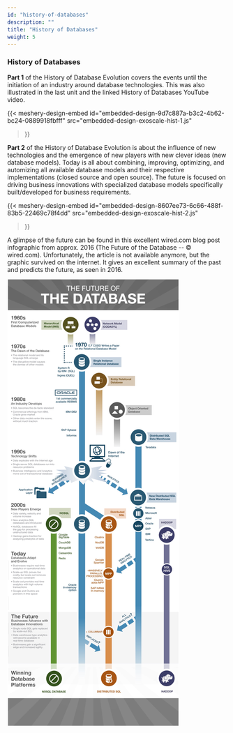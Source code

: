 ```yaml
---
id: "history-of-databases"
description: ""
title: "History of Databases"
weight: 5
---
```


### History of Databases

**Part 1** of the History of Database Evolution covers the events until the initiation of an industry around database technologies. This was also illustrated in the last unit and the linked History of Databases YouTube video. 

{{< meshery-design-embed
  id="embedded-design-9d7c887a-b3c2-4b62-bc24-0889918fbfff"
  src="embedded-design-exoscale-hist-1.js"
>}}

**Part 2** of the History of Database Evolution is about the influence of new technologies and the emergence of new players with new clever ideas (new database models). Today is all about combining, improving, optimizing, and automizing all available database models and their respective implementations (closed source and open source). The future is focused on driving business innovations with specialized database models specifically built/developed for business requirements.

{{< meshery-design-embed
  id="embedded-design-8607ee73-6c66-488f-83b5-22469c78f4dd"
  src="embedded-design-exoscale-hist-2.js"
>}}

A glimpse of the future can be found in this excellent wired.com blog post infographic from approx. 2016 (The Future of the Database -- © wired.com). Unfortunately, the article is not available anymore, but the graphic survived on the internet. It gives an excellent summary of the past and predicts the future, as seen in 2016.

![history-part-3](future-of-dbs.png) 